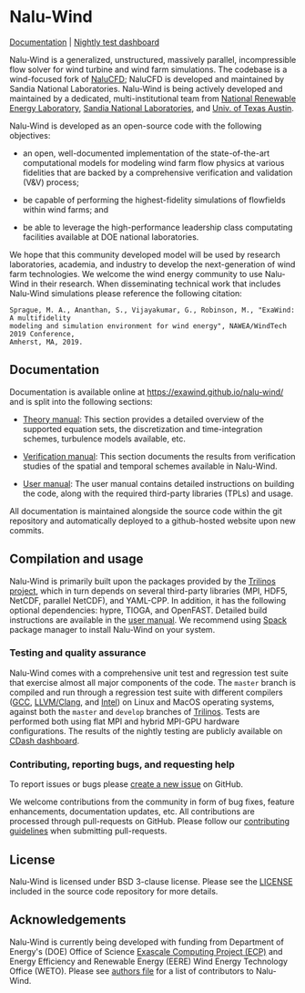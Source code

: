 # Nalu-Wind 

[Documentation](https://exawind.github.io/nalu-wind/) | [Nightly test dashboard](http://my.cdash.org/index.php?project=Exawind) 

Nalu-Wind is a generalized, unstructured, massively parallel, incompressible
flow solver for wind turbine and wind farm simulations. The codebase is a
wind-focused fork of [NaluCFD](https://github.com/NaluCFD/Nalu); NaluCFD is developed 
and maintained by Sandia National Laboratories. Nalu-Wind is being actively
developed and maintained by a dedicated, multi-institutional team from [National
Renewable Energy Laboratory](https://nrel.gov), [Sandia National
Laboratories](https://sandia.gov), and [Univ. of Texas Austin](https://utexas.edu).

Nalu-Wind is developed as an open-source code with the following objectives: 

- an open, well-documented implementation of the state-of-the-art computational
  models for modeling wind farm flow physics at various fidelities that are
  backed by a comprehensive verification and validation (V&V) process;

- be capable of performing the highest-fidelity simulations of flowfields within
  wind farms; and 

- be able to leverage the high-performance leadership class computating
  facilities available at DOE national laboratories.

We hope that this community developed model will be used by research
laboratories, academia, and industry to develop the next-generation of wind farm
technologies. We welcome the wind energy community to use Nalu-Wind in their
research. When disseminating technical work that includes Nalu-Wind simulations
please reference the following citation:

    Sprague, M. A., Ananthan, S., Vijayakumar, G., Robinson, M., "ExaWind: A multifidelity 
    modeling and simulation environment for wind energy", NAWEA/WindTech 2019 Conference, 
    Amherst, MA, 2019.

## Documentation

Documentation is available online at https://exawind.github.io/nalu-wind/ and is
split into the following sections:

- [Theory manual](https://exawind.github.io/nalu-wind/source/theory/index.html):
  This section provides a detailed overview of the supported equation sets, the
  discretization and time-integration schemes, turbulence models available, etc.
  
- [Verification manual](https://exawind.github.io/nalu-wind/source/verification/index.html):
  This section documents the results from verification studies of the spatial
  and temporal schemes available in Nalu-Wind.
  
- [User manual](https://exawind.github.io/nalu-wind/source/user/index.html):
  The user manual contains detailed instructions on building the code, along
  with the required third-party libraries (TPLs) and usage.
  
All documentation is maintained alongside the source code within the git
repository and automatically deployed to a github-hosted website upon new commits.
  
## Compilation and usage

Nalu-Wind is primarily built upon the packages provided by the [Trilinos
project](https://trilinos.org), which in turn depends on several third-party
libraries (MPI, HDF5, NetCDF, parallel NetCDF), and YAML-CPP. In addition, it
has the following optional dependencies: hypre, TIOGA, and OpenFAST. Detailed
build instructions are available in the [user
manual](https://exawind.github.io/nalu-wind/source/user/building.html).
We recommend using [Spack](https://spack.io/) package manager to install
Nalu-Wind on your system.

### Testing and quality assurance

Nalu-Wind comes with a comprehensive unit test and regression test suite that
exercise almost all major components of the code. The `master` branch is
compiled and run through a regression test suite with different compilers
([GCC](https://gcc.gnu.org/), [LLVM/Clang](https://clang.llvm.org/), and
[Intel](https://software.intel.com/en-us/compilers)) on Linux and MacOS
operating systems, against both the `master` and `develop` branches of
[Trilinos](https://github.com/trilinos/Trilinos). Tests are performed both using
flat MPI and hybrid MPI-GPU hardware configurations. The results of the nightly
testing are publicly available on [CDash
dashboard](http://my.cdash.org/index.php?project=Nalu-Wind).

### Contributing, reporting bugs, and requesting help

To report issues or bugs please [create a new
issue](https://github.com/Exawind/nalu-wind/issues/new) on GitHub.

We welcome contributions from the community in form of bug fixes, feature
enhancements, documentation updates, etc. All contributions are processed
through pull-requests on GitHub. Please follow our [contributing
guidelines](https://github.com/Exawind/nalu-wind/blob/master/CONTRIBUTING.md)
when submitting pull-requests.
  
## License

Nalu-Wind is licensed under BSD 3-clause license. Please see the
[LICENSE](https://github.com/Exawind/nalu-wind/blob/master/LICENSE) included in
the source code repository for more details.

## Acknowledgements 

Nalu-Wind is currently being developed with funding from Department of Energy's
(DOE) Office of Science [Exascale Computing Project
(ECP)](https://www.exascaleproject.org/) and Energy Efficiency and Renewable
Energy (EERE) Wind Energy Technology Office (WETO). Please see [authors
file](https://github.com/Exawind/nalu-wind/blob/master/AUTHORS) for a 
list of contributors to Nalu-Wind. 
